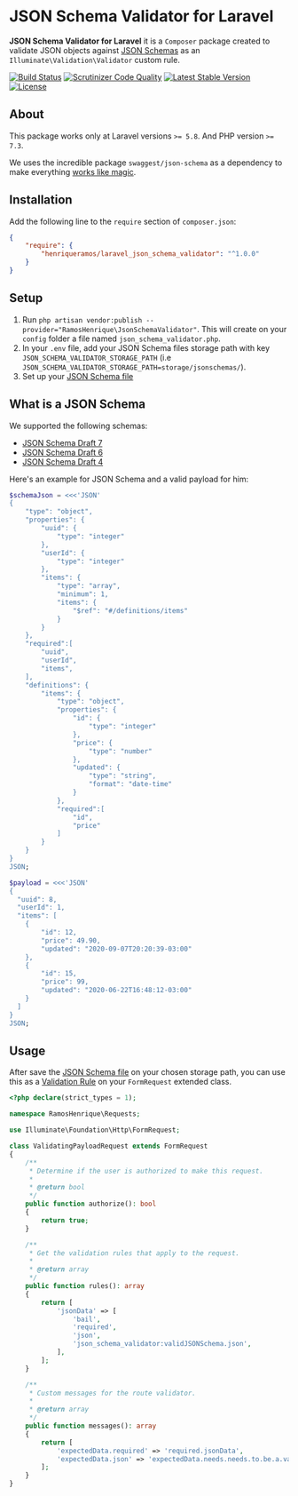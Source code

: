 # JSON Schema Validator for Laravel

**JSON Schema Validator for Laravel** it is a `Composer` package created to validate JSON objects against [JSON Schemas](https://json-schema.org) as an `Illuminate\Validation\Validator` custom rule.

[![Build Status](https://travis-ci.org/henriqueramos/laravel-json-schema-validator.svg?branch=master)](https://travis-ci.org/henriqueramos/laravel-json-schema-validator) [![Scrutinizer Code Quality](https://scrutinizer-ci.com/g/henriqueramos/laravel-json-schema-validator/badges/quality-score.png?b=master)](https://scrutinizer-ci.com/g/henriqueramos/laravel-json-schema-validator/?branch=master) [![Latest Stable Version](https://poser.pugx.org/henriqueramos/laravel_json_schema_validator/v/stable)](https://packagist.org/packages/henriqueramos/laravel_json_schema_validator) [![License](https://poser.pugx.org/henriqueramos/laravel_json_schema_validator/license)](https://packagist.org/packages/henriqueramos/laravel_json_schema_validator) 

## About
This package works only at Laravel versions `>= 5.8`. And PHP version `>= 7.3`.

We uses the incredible package `swaggest/json-schema`  as a dependency to make everything [works like magic](https://tvtropes.org/pmwiki/pmwiki.php/Main/ClarkesThirdLaw).

## Installation

Add the following line to the `require` section of `composer.json`:

```json
{
    "require": {
        "henriqueramos/laravel_json_schema_validator": "^1.0.0"
    }
}
```

## Setup

1. Run `php artisan vendor:publish --provider="RamosHenrique\JsonSchemaValidator"`. This will create on your `config` folder a file named `json_schema_validator.php`.
3. In your `.env` file, add your JSON Schema files storage path with key `JSON_SCHEMA_VALIDATOR_STORAGE_PATH` (i.e `JSON_SCHEMA_VALIDATOR_STORAGE_PATH=storage/jsonschemas/`).
4. Set up your [JSON Schema file](#what-is-a-json-schema)  

## What is a JSON Schema

We supported the following schemas:
* [JSON Schema Draft 7](http://json-schema.org/specification-links.html#draft-7)
* [JSON Schema Draft 6](http://json-schema.org/specification-links.html#draft-6)
* [JSON Schema Draft 4](http://json-schema.org/specification-links.html#draft-4)

Here's an example for JSON Schema and a valid payload for him:
```php
$schemaJson = <<<'JSON'
{
    "type": "object",
    "properties": {
        "uuid": {
            "type": "integer"
        },
        "userId": {
            "type": "integer"
        },
        "items": {
            "type": "array",
            "minimum": 1,
            "items": {
                "$ref": "#/definitions/items"
            }
        }
    },
    "required":[
	    "uuid",
	    "userId",
	    "items",
	],
    "definitions": {
        "items": {
            "type": "object",
            "properties": {
                "id": {
                    "type": "integer"
                },
                "price": {
                    "type": "number"
                },
                "updated": {
                    "type": "string",
                    "format": "date-time"
                }
            },
            "required":[
	            "id",
	            "price"
	        ]
        }
    }
}
JSON;

$payload = <<<'JSON'
{
  "uuid": 8,
  "userId": 1,
  "items": [
	{
    	"id": 12,
        "price": 49.90,
        "updated": "2020-09-07T20:20:39-03:00"
	},
    {
      	"id": 15,
      	"price": 99,
      	"updated": "2020-06-22T16:48:12-03:00"
    }
  ]
}
JSON;
```

## Usage

After save the [JSON Schema file](#what-is-a-json-schema)  on your chosen storage path, you can use this as a [Validation Rule](https://laravel.com/docs/5.8/validation) on your `FormRequest` extended class.

```php
<?php declare(strict_types = 1);

namespace RamosHenrique\Requests;

use Illuminate\Foundation\Http\FormRequest;

class ValidatingPayloadRequest extends FormRequest
{
    /**
     * Determine if the user is authorized to make this request.
     *
     * @return bool
     */
    public function authorize(): bool
    {
        return true;
    }

    /**
     * Get the validation rules that apply to the request.
     *
     * @return array
     */
    public function rules(): array
    {
        return [
            'jsonData' => [
                'bail',
                'required',
                'json',
                'json_schema_validator:validJSONSchema.json',
            ],
        ];
    }

    /**
     * Custom messages for the route validator.
     *
     * @return array
     */
    public function messages(): array
    {
        return [
            'expectedData.required' => 'required.jsonData',
            'expectedData.json' => 'expectedData.needs.needs.to.be.a.valid.json',
        ];
    }
}
```
